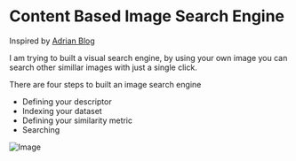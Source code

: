 # Content Based Image Search Engine

Inspired by [Adrian Blog](https://www.pyimagesearch.com/2014/02/03/building-an-image-search-engine-defining-your-image-descriptor-step-1-of-4/)

I am trying to built a visual search engine, by using your own image you can search other simillar images with just a single click.

There are four steps to built an image search engine
- Defining your descriptor
- Indexing your dataset
- Defining your similarity metric
- Searching

![Image](https://www.pyimagesearch.com/wp-content/uploads/2014/11/describing_images.jpg)
